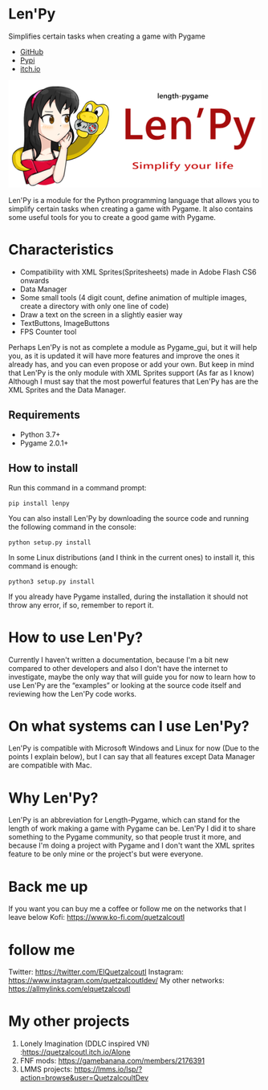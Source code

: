 
# Len'Py

Simplifies certain tasks when creating a game with Pygame

 - [GitHub](https://github.com/QuetzalcoutlDev/Lenpy)
 - [Pypi](https://pypi.org/project/Lenpy/)
 - [itch.io](https://quetzalcoutl.itch.io/lenpy)

![](https://github.com/QuetzalcoutlDev/Lenpy/blob/main/art/logo.png?raw=true)

Len'Py is a module for the Python programming language that allows you to simplify certain tasks when creating a game with Pygame.
It also contains some useful tools for you to create a good game with Pygame.

# Characteristics

- Compatibility with XML Sprites(Spritesheets) made in Adobe Flash CS6 onwards
- Data Manager
- Some small tools (4 digit count, define animation of multiple images, create a directory with only one line of code)
- Draw a text on the screen in a slightly easier way
- TextButtons, ImageButtons
- FPS Counter tool

Perhaps Len'Py is not as complete a module as Pygame_gui, but it will help you, as it is updated it will have more features and improve the ones it already has, and you can even propose or add your own.
But keep in mind that Len'Py is the only module with XML Sprites support (As far as I know)
Although I must say that the most powerful features that Len'Py has are the XML Sprites and the Data Manager.

## Requirements

- Python 3.7+
- Pygame 2.0.1+

## How to install


Run this command in a command prompt:

```
pip install lenpy
```

You can also install Len'Py by downloading the source code and running the following command in the console:

```
python setup.py install
```

In some Linux distributions (and I think in the current ones) to install it, this command is enough:

```
python3 setup.py install
```

If you already have Pygame installed, during the installation it should not throw any error, if so, remember to report it.

# How to use Len'Py?

Currently I haven't written a documentation, because I'm a bit new compared to other developers and also I don't have the internet to investigate, maybe the only way that will guide you for now to learn how to use Len'Py are the “examples” or looking at the source code itself and reviewing how the Len'Py code works.

# On what systems can I use Len'Py?

Len'Py is compatible with Microsoft Windows and Linux for now (Due to the points I explain below), but I can say that all features except Data Manager are compatible with Mac.

# Why Len'Py?

Len'Py is an abbreviation for Length-Pygame, which can stand for the length of work making a game with Pygame can be.
Len'Py I did it to share something to the Pygame community, so that people trust it more, and because I'm doing a project with Pygame and I don't want the XML sprites feature to be only mine or the project's but were everyone.

# Back me up

If you want you can buy me a coffee or follow me on the networks that I leave below
Kofi: https://www.ko-fi.com/quetzalcoutl

# follow me

Twitter: https://twitter.com/ElQuetzalcoutl
Instagram: https://www.instagram.com/quetzalcoutldev/
My other networks: https://allmylinks.com/elquetzalcoutl

# My other projects

1. Lonely Imagination (DDLC inspired VN) :https://quetzalcoutl.itch.io/Alone
2. FNF mods: https://gamebanana.com/members/2176391
3. LMMS projects: https://lmms.io/lsp/?action=browse&user=QuetzalcoultDev